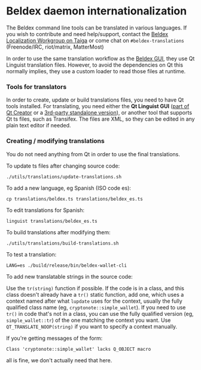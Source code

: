 Beldex daemon internationalization
==================================

The Beldex command line tools can be translated in various languages. If you wish to contribute and need help/support, contact the [Beldex Localization Workgroup on Taiga](https://taiga.getloki.org/project/erciccione-beldex-localization/) or come chat on `#beldex-translations` (Freenode/IRC, riot/matrix, MatterMost)

In order to use the same translation workflow as the [Beldex GUI](https://github.com/Beldex-Coin/beldex-gui), they use Qt Linguist translation files.  However, to avoid the dependencies on Qt this normally implies, they use a custom loader to read those files at runtime.

### Tools for translators

In order to create, update or build translations files, you need to have Qt tools installed. For translating, you need either the **Qt Linguist GUI** ([part of Qt Creator](https://www.qt.io/download) or a [3rd-party standalone version](https://github.com/lelegard/qtlinguist-installers/releases)), or another tool that supports Qt ts files, such as Transifex.  The files are XML, so they can be edited in any plain text editor if needed.

### Creating / modifying translations

You do not need anything from Qt in order to use the final translations.

To update ts files after changing source code:

    ./utils/translations/update-translations.sh

To add a new language, eg Spanish (ISO code es):

    cp translations/beldex.ts translations/beldex_es.ts

To edit translations for Spanish:

    linguist translations/beldex_es.ts

To build translations after modifying them:

    ./utils/translations/build-translations.sh

To test a translation:

    LANG=es ./build/release/bin/beldex-wallet-cli

To add new translatable strings in the source code:

Use the `tr(string)` function if possible. If the code is in a class, and this class doesn't already have a `tr()` static function, add one, which uses a context named after what `lupdate` uses for the context, usually the fully qualified class name (eg, `cryptonote::simple_wallet`).  If you need to use `tr()` in code that's not in a class, you can use the fully qualified version (eg, `simple_wallet::tr`) of the one matching the context you want. Use `QT_TRANSLATE_NOOP(string)` if you want to specify a context manually.

If you're getting messages of the form:

    Class 'cryptonote::simple_wallet' lacks Q_OBJECT macro

all is fine, we don't actually need that here.
